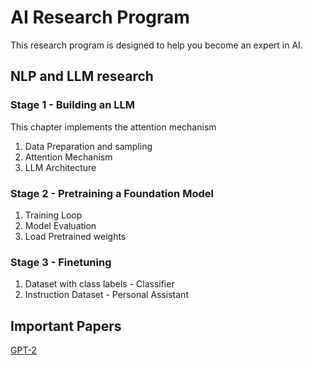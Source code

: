 # AI Research Program
This research program is designed to help you become an expert in AI.

## NLP and LLM research

### Stage 1 - Building an LLM
This chapter implements the attention mechanism

1. Data Preparation and sampling
2. Attention Mechanism
3. LLM Architecture

### Stage 2 - Pretraining a Foundation Model

1. Training Loop
2. Model Evaluation
3. Load Pretrained weights

### Stage 3 - Finetuning 

1. Dataset with class labels - Classifier
2. Instruction Dataset - Personal Assistant


## Important Papers

[GPT-2](https://d4mucfpksywv.cloudfront.net/better-language-models/language-models.pdf)